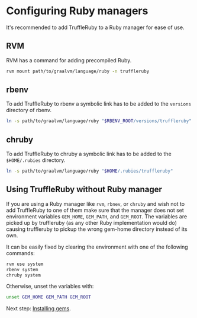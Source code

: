 # Configuring Ruby managers

It's recommended to add TruffleRuby to a Ruby manager for ease of use.

## RVM

RVM has a command for adding precompiled Ruby.

```bash
rvm mount path/to/graalvm/language/ruby -n truffleruby
```

## rbenv

To add TruffleRuby to rbenv a symbolic link has to be added to the `versions` 
directory of rbenv.

```bash
ln -s path/to/graalvm/language/ruby "$RBENV_ROOT/versions/truffleruby"
```

## chruby

To add TruffleRuby to chruby a symbolic link has to be added to the `$HOME/.rubies` 
directory.

```bash
ln -s path/to/graalvm/language/ruby "$HOME/.rubies/truffleruby"
```

## Using TruffleRuby without Ruby manager

If you are using a Ruby manager like `rvm`, `rbnev`, or `chruby` and wish
not to add TruffleRuby to one of them 
make sure that the manager does not set environment variables 
`GEM_HOME`, `GEM_PATH`, and `GEM_ROOT`. 
The variables are picked up by truffleruby (as any other Ruby 
implementation would do) causing truffleruby to pickup the wrong gem-home 
directory instead of its own.

It can be easily fixed by clearing the environment with one of the following 
commands:

```bash
rvm use system
rbenv system
chruby system
```

Otherwise, unset the variables with:

```bash
unset GEM_HOME GEM_PATH GEM_ROOT
```
Next step: [Installing gems](installing-gems.md).

